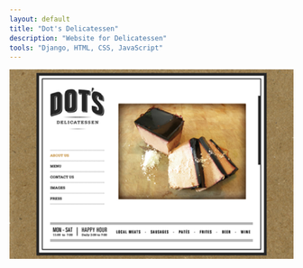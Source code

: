 ```yaml
---
layout: default
title: "Dot's Delicatessen"
description: "Website for Delicatessen"
tools: "Django, HTML, CSS, JavaScript"
---
```

![Dots](/assets/portfolio/dots.png)
